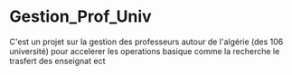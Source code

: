 # Gestion_Prof_Univ
 C'est un projet sur la gestion des professeurs autour de l'algérie (des 106 université) pour accelerer les operations basique comme la recherche le trasfert des enseignat ect

